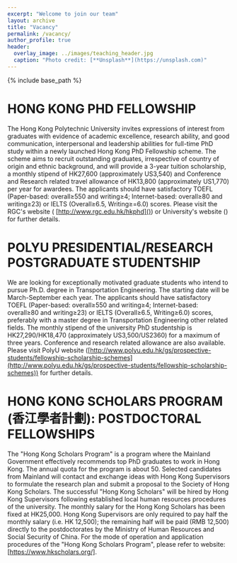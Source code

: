 ```yaml
---
excerpt: "Welcome to join our team"
layout: archive
title: "Vacancy"
permalink: /vacancy/
author_profile: true
header:
  overlay_image: ../images/teaching_header.jpg
  caption: "Photo credit: [**Unsplash**](https://unsplash.com)"
---
```


{% include base_path %}

HONG KONG PHD FELLOWSHIP
======
The Hong Kong Polytechnic University invites expressions of interest from graduates with evidence of academic excellence, research ability, and good communication, interpersonal and leadership abilities for full-time PhD study within a newly launched Hong Kong PhD Fellowship scheme. The scheme aims to recruit outstanding graduates, irrespective of country of origin and ethnic background, and will provide a 3-year tuition scholarship, a monthly stipend of HK27,600 (approximately US3,540) and Conference and Research related travel allowance of HK13,800 (approximately US1,770) per year for awardees. The applicants should have satisfactory TOEFL (Paper-based: overall≥550 and writing≥4; Internet-based: overall≥80 and writing≥23) or IELTS (Overall≥6.5, Writing≥=6.0) scores. Please visit the RGC's website (
  [http://www.rgc.edu.hk/hkphd]()) or University's website ([](http://www.rgc.edu.hk/hkphd)) for further details.


POLYU PRESIDENTIAL/RESEARCH POSTGRADUATE STUDENTSHIP
======
We are looking for exceptionally motivated graduate students who intend to pursue Ph.D. degree in Transportation Engineering. The starting date will be March-September each year. The applicants should have satisfactory TOEFL (Paper-based: overall≥550 and writing≥4; Internet-based: overall≥80 and writing≥23) or IELTS (Overall≥6.5, Writing≥6.0) scores, preferably with a master degree in Transportation Engineering other related fields. The monthly stipend of the university PhD studentship is HK27,290/HK18,470 (approximately US3,500/US2360) for a maximum of three years. Conference and research related allowance are also available. Please visit PolyU website ([http://www.polyu.edu.hk/gs/prospective-students/fellowship-scholarship-schemes](http://www.polyu.edu.hk/gs/prospective-students/fellowship-scholarship-schemes)) for further details.
  
HONG KONG SCHOLARS PROGRAM (香江學者計劃): POSTDOCTORAL FELLOWSHIPS
======
The "Hong Kong Scholars Program" is a program where the Mainland Government effectively recommends top PhD graduates to work in Hong Kong. The annual quota for the program is about 50. Selected candidates from Mainland will contact and exchange ideas with Hong Kong Supervisors to formulate the research plan and submit a proposal to the Society of Hong Kong Scholars. The successful "Hong Kong Scholars" will be hired by Hong Kong Supervisors following established local human resources procedures of the university. The monthly salary for the Hong Kong Scholars has been fixed at HK25,000. Hong Kong Supervisors are only required to pay half the monthly salary (i.e. HK 12,500); the remaining half will be paid (RMB 12,500) directly to the postdoctorates by the Ministry of Human Resources and Social Security of China. For the mode of operation and application procedures of the "Hong Kong Scholars Program", please refer to website: [https://www.hkscholars.org/].

